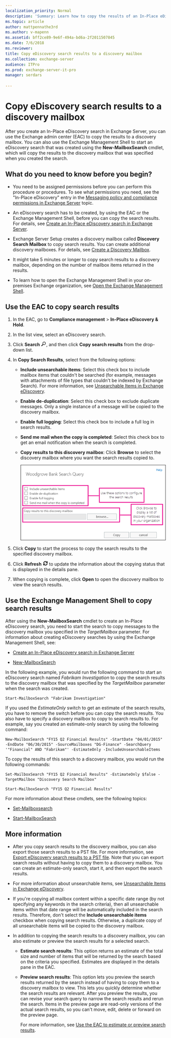 ```yaml
---
localization_priority: Normal
description: 'Summary: Learn how to copy the results of an In-Place eDiscovery search to a discovery mailbox in Exchange Server 2016 and Exchange Server 2019.'
ms.topic: article
author: mattpennathe3rd
ms.author: v-mapenn
ms.assetid: bff2ce89-9e6f-494a-bd6a-2f2011507845
ms.date: 7/6/2018
ms.reviewer:
title: Copy eDiscovery search results to a discovery mailbox
ms.collection: exchange-server
audience: ITPro
ms.prod: exchange-server-it-pro
manager: serdars

---
```


# Copy eDiscovery search results to a discovery mailbox

After you create an In-Place eDiscovery search in Exchange Server, you can use the Exchange admin center (EAC) to copy the results to a discovery mailbox. You can also use the Exchange Management Shell to start an eDiscovery search that was created using the **New-MailboxSearch** cmdlet, which will copy the results to the discovery mailbox that was specified when you created the search.

## What do you need to know before you begin?

- You need to be assigned permissions before you can perform this procedure or procedures. To see what permissions you need, see the "In-Place eDiscovery" entry in the [Messaging policy and compliance permissions in Exchange Server](../../permissions/feature-permissions/policy-and-compliance-permissions.md) topic.

- An eDiscovery search has to be created, by using the EAC or the Exchange Management Shell, before you can copy the search results. For details, see [Create an In-Place eDiscovery search in Exchange Server](create-searches.md).

- Exchange Server Setup creates a discovery mailbox called **Discovery Search Mailbox** to copy search results. You can create additional discovery mailboxes. For details, see [Create a Discovery Mailbox](https://docs.microsoft.com/Exchange/create-a-discovery-mailbox-exchange-2013-help).

- It might take 5 minutes or longer to copy search results to a discovery mailbox, depending on the number of mailbox items returned in the results.

- To learn how to open the Exchange Management Shell in your on-premises Exchange organization, see [Open the Exchange Management Shell](https://docs.microsoft.com/powershell/exchange/exchange-server/open-the-exchange-management-shell).

## Use the EAC to copy search results

1. In the EAC, go to **Compliance management** \> **In-Place eDiscovery & Hold**.

2. In the list view, select an eDiscovery search.

3. Click **Search** ![Search icon](../../media/ITPro_EAC_.png), and then click **Copy search results** from the drop-down list.

4. In **Copy Search Results**, select from the following options:

   - **Include unsearchable items**: Select this check box to include mailbox items that couldn't be searched (for example, messages with attachments of file types that couldn't be indexed by Exchange Search). For more information, see [Unsearchable Items in Exchange eDiscovery](https://technet.microsoft.com/library/32550081-9af9-474b-ae7b-28f1e68cad41.aspx).

   - **Enable de-duplication**: Select this check box to exclude duplicate messages. Only a single instance of a message will be copied to the discovery mailbox.

   - **Enable full logging**: Select this check box to include a full log in search results.

   - **Send me mail when the copy is completed**: Select this check box to get an email notification when the search is completed.

   - **Copy results to this discovery mailbox**: Click **Browse** to select the discovery mailbox where you want the search results copied to.

     ![Copy Search Results](../../media/TA_MRM_CopySearchResults.gif)

5. Click **Copy** to start the process to copy the search results to the specified discovery mailbox.

6. Click **Refresh** ![Refresh icon](../../media/ITPro_EAC_RefreshIcon.png) to update the information about the copying status that is displayed in the details pane.

7. When copying is complete, click **Open** to open the discovery mailbox to view the search results.

## Use the Exchange Management Shell to copy search results

After using the **New-MailboxSearch** cmdlet to create an In-Place eDiscovery search, you need to start the search to copy messages to the discovery mailbox you specified in the _TargetMailbox_ parameter. For information about creating eDiscovery searches by using the Exchange Management Shell, see:

- [Create an In-Place eDiscovery search in Exchange Server](create-searches.md)

- [New-MailboxSearch](https://docs.microsoft.com/powershell/module/exchange/policy-and-compliance-content-search/new-mailboxsearch)

In the following example, you would run the following command to start an eDiscovery search named *Fabrikam Investigation* to copy the search results to the discovery mailbox that was specified by the _TargetMailbox_ parameter when the search was created.

```
Start-MailboxSearch "Fabrikam Investigation"
```

If you used the _EstimateOnly_ switch to get an estimate of the search results, you have to remove the switch before you can copy the search results. You also have to specify a discovery mailbox to copy to search results to. For example, say you created an estimate-only search by using the following command:

```
New-MailboxSearch "FY15 Q2 Financial Results" -StartDate "04/01/2015" -EndDate "06/30/2015" -SourceMailboxes "DG-Finance" -SearchQuery '"Financial" AND "Fabrikam"' -EstimateOnly -IncludeUnsearchableItems

```

To copy the results of this search to a discovery mailbox, you would run the following commands:

```
Set-MailboxSearch "FY15 Q2 Financial Results" -EstimateOnly $false -TargetMailbox "Discovery Search Mailbox"
```

```
Start-MailboxSearch "FY15 Q2 Financial Results"
```

For more information about these cmdlets, see the following topics:

- [Set-Mailboxsearch](https://docs.microsoft.com/powershell/module/exchange/policy-and-compliance-content-search/set-mailboxsearch)

- [Start-MailboxSearch](https://docs.microsoft.com/powershell/module/exchange/policy-and-compliance-content-search/start-mailboxsearch)

## More information

- After you copy search results to the discovery mailbox, you can also export those search results to a PST file. For more information, see [Export eDiscovery search results to a PST file](export-results-to-pst.md). Note that you can export search results without having to copy them to a discovery mailbox. You can create an estimate-only search, start it, and then export the search results.

- For more information about unsearchable items, see [Unsearchable Items in Exchange eDiscovery](https://technet.microsoft.com/library/32550081-9af9-474b-ae7b-28f1e68cad41.aspx).

- If you're copying all mailbox content within a specific date range (by not specifying any keywords in the search criteria), then all unsearchable items within that date range will be automatically included in the search results. Therefore, don't select the **Include unsearchable items** checkbox when copying search results. Otherwise, a duplicate copy of all unsearchable items will be copied to the discovery mailbox.

- In addition to copying the search results to a discovery mailbox, you can also estimate or preview the search results for a selected search.

  - **Estimate search results**: This option returns an estimate of the total size and number of items that will be returned by the search based on the criteria you specified. Estimates are displayed in the details pane in the EAC.

  - **Preview search results**: This option lets you preview the search results returned by the search instead of having to copy them to a discovery mailbox to view. This lets you quickly determine whether the search results are relevant. After you preview the results, you can revise your search query to narrow the search results and rerun the search. Items in the preview page are read-only versions of the actual search results, so you can't move, edit, delete or forward on the preview page.

    For more information, see [Use the EAC to estimate or preview search results](create-searches.md#use-the-eac-to-estimate-or-preview-search-results).
